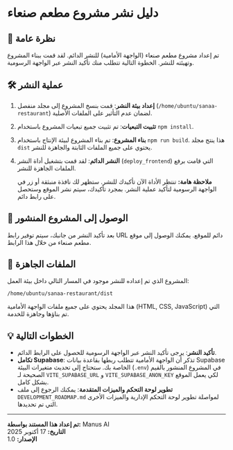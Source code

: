 # دليل نشر مشروع مطعم صنعاء

## 🚀 نظرة عامة

تم إعداد مشروع مطعم صنعاء (الواجهة الأمامية) للنشر الدائم. لقد قمت ببناء المشروع وتهيئته للنشر. الخطوة التالية تتطلب منك تأكيد النشر عبر الواجهة الرسومية.

## 🛠️ عملية النشر

1.  **إعداد بيئة النشر**: قمت بنسخ المشروع إلى مجلد منفصل (`/home/ubuntu/sanaa-restaurant`) لضمان عدم التأثير على الملفات الأصلية.
2.  **تثبيت التبعيات**: تم تثبيت جميع تبعيات المشروع باستخدام `npm install`.
3.  **بناء المشروع**: تم بناء المشروع لبيئة الإنتاج باستخدام `npm run build`. هذا ينتج مجلد `dist` يحتوي على جميع الملفات الثابتة والجاهزة للنشر.
4.  **النشر الدائم**: لقد قمت بتشغيل أداة النشر (`deploy_frontend`) التي قامت برفع الملفات الجاهزة للنشر. 

    **ملاحظة هامة:** تنتظر الأداة الآن تأكيدك للنشر. ستظهر لك نافذة منبثقة أو زر في الواجهة الرسومية لتأكيد عملية النشر. بمجرد تأكيدك، سيتم نشر الموقع وستحصل على رابط دائم.

## 🔗 الوصول إلى المشروع المنشور

بعد تأكيد النشر من جانبك، سيتم توفير رابط URL دائم للموقع. يمكنك الوصول إلى موقع مطعم صنعاء من خلال هذا الرابط.

## 📂 الملفات الجاهزة

المشروع الذي تم إعداده للنشر موجود في المسار التالي داخل بيئة العمل:

` /home/ubuntu/sanaa-restaurant/dist `

هذا المجلد يحتوي على جميع ملفات الواجهة الأمامية (HTML, CSS, JavaScript) التي تم بناؤها وجاهزة للخدمة.

## 💡 الخطوات التالية

-   **تأكيد النشر**: يرجى تأكيد النشر عبر الواجهة الرسومية للحصول على الرابط الدائم.
-   **تكامل Supabase**: تذكر أن الواجهة الأمامية تتطلب ربطها بقاعدة بيانات Supabase الخاصة بك. ستحتاج إلى تحديث متغيرات البيئة (`.env`) في المشروع المنشور بالقيم الصحيحة لـ `VITE_SUPABASE_URL` و `VITE_SUPABASE_ANON_KEY` لكي يعمل الموقع بشكل كامل.
-   **تطوير لوحة التحكم والميزات المتقدمة**: يمكنك الرجوع إلى ملف `DEVELOPMENT_ROADMAP.md` لمواصلة تطوير لوحة التحكم الإدارية والميزات الأخرى التي تم تحديدها.

---

**تم إعداد هذا المستند بواسطة:** Manus AI  
**التاريخ:** 17 أكتوبر 2025  
**الإصدار:** 1.0
